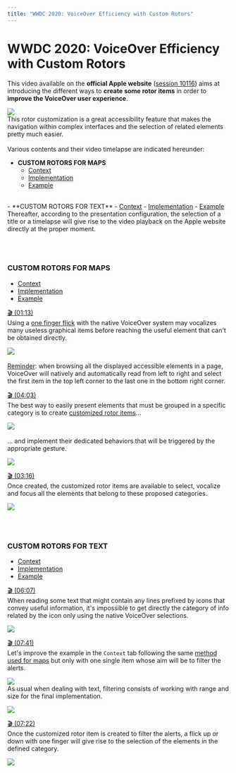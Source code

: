 ```yaml
---
title: "WWDC 2020: VoiceOver Efficiency with Custom Rotors"
---
```


# WWDC 2020: VoiceOver Efficiency with Custom Rotors

This video available on the **official Apple website** ([session 10116](https://developer.apple.com/videos/play/wwdc2020/10116/)) aims at introducing the different ways to **create some rotor items** in order to **improve the VoiceOver user experience**.

![](../../../../images/iOSdev/wwdc20-116.png)
</br>This rotor customization is a great accessibility feature that makes the navigation within complex interfaces and the selection of related elements pretty much easier.
</br></br>Various contents and their video timelapse are indicated hereunder:

- **CUSTOM ROTORS FOR MAPS**
    - <a role="button" style="text-decoration: underline" onclick="$('#ContextForMaps_tab').trigger('click');document.getElementById('custom-rotors-for-maps').scrollIntoView({ behavior: 'smooth', block: 'start' })">Context</a>
    - <a role="button" style="text-decoration: underline" onclick="$('#ImplementationForMaps_tab').trigger('click');document.getElementById('custom-rotors-for-maps').scrollIntoView({ behavior: 'smooth', block: 'start' })">Implementation</a>
    - <a role="button" style="text-decoration: underline" onclick="$('#FinalAppForMaps_tab').trigger('click');document.getElementById('custom-rotors-for-maps').scrollIntoView({ behavior: 'smooth', block: 'start' })">Example</a>
<br>
- **CUSTOM ROTORS FOR TEXT**
    - <a role="button" style="text-decoration: underline" onclick="$('#ContextForText_tab').trigger('click');document.getElementById('custom-rotors-for-text').scrollIntoView({ behavior: 'smooth', block: 'start' })">Context</a>
    - <a role="button" style="text-decoration: underline" onclick="$('#ImplementationForText_tab').trigger('click');document.getElementById('custom-rotors-for-text').scrollIntoView({ behavior: 'smooth', block: 'start' })">Implementation</a>
    - <a role="button" style="text-decoration: underline" onclick="$('#FinalAppForText_tab').trigger('click');document.getElementById('custom-rotors-for-text').scrollIntoView({ behavior: 'smooth', block: 'start' })">Example</a>

</br>
Thereafter, according to the presentation configuration, the selection of a title or a timelapse will give rise to the video playback on the Apple website directly at the proper moment.

</br></br>
### CUSTOM ROTORS FOR MAPS
<ul class="nav nav-tabs" role="tablist">
    <li class="nav-item">
        <a class="nav-link active"
           data-toggle="tab" 
           href="#ContextForMaps"
           id="ContextForMaps_tab"
           role="tab" 
           aria-selected="true">Context</a>
    </li>
    <li class="nav-item">
        <a class="nav-link" 
           data-toggle="tab" 
           href="#ImplementationForMaps"
           id="ImplementationForMaps_tab"
           role="tab" 
           aria-selected="false">Implementation</a>
    </li>
    <li class="nav-item">
        <a class="nav-link" 
           data-toggle="tab" 
           href="#FinalAppForMaps"
           id="FinalAppForMaps_tab"
           role="tab" 
           aria-selected="false">Example</a>
    </li>
</ul>

<div class="tab-content">
<div class="tab-pane show active" id="ContextForMaps" role="tabpanel">

<a alt="Click to playback the video at the indicated time." href="https://developer.apple.com/videos/play/wwdc2020/10116/?time=73">🎬 (01:13)</a>
</br>Using a <a href="../../../voiceover/#common-gestures" style="text-decoration: underline;">one finger flick</a> with the native VoiceOver system may vocalizes many useless graphical items before reaching the useful element that can't be obtained directly.

![](../../../../images/iOSdev/wwdc20-116-CustomRotorForPlans_Context.png)
</br></br><a style="text-decoration: underline;">Reminder</a>: when browsing all the displayed accessible elements in a page, VoiceOver will natively and automatically read from left to right and select the first item in the top left corner to the last one in the bottom right corner.
</div>

<div class="tab-pane" id="ImplementationForMaps" role="tabpanel">

<a alt="Click to playback the video at the indicated time." href="https://developer.apple.com/videos/play/wwdc2020/10116/?time=243">🎬 (04:03)</a>
</br>The best way to easily present elements that must be grouped in a specific category is to create <a href="../../../development/#custom-rotor" style="text-decoration: underline;">customized rotor items</a>...

![](../../../../images/iOSdev/wwdc20-116-CustomRotorForPlans_Implementation_1.png)
</br></br>... and implement their dedicated behaviors that will be triggered by the appropriate gesture.

![](../../../../images/iOSdev/wwdc20-116-CustomRotorForPlans_Implementation_2.png)
</div>

<div class="tab-pane" id="FinalAppForMaps" role="tabpanel" >

<a alt="Click to playback the video at the indicated time." href="https://developer.apple.com/videos/play/wwdc2020/10116/?time=196">🎬 (03:16)</a>
</br>Once created, the customized rotor items are available to select, vocalize and focus all the elements that belong to these proposed categories.

![](../../../../images/iOSdev/wwdc20-116-CustomRotorForPlans_FinalApp.png)
</div>
</div>

</br></br>
### CUSTOM ROTORS FOR TEXT
<ul class="nav nav-tabs" role="tablist">
    <li class="nav-item">
        <a class="nav-link active"
           data-toggle="tab" 
           href="#ContextForText"
           id="ContextForText_tab"
           role="tab" 
           aria-selected="true">Context</a>
    </li>
    <li class="nav-item">
        <a class="nav-link" 
           data-toggle="tab" 
           href="#ImplementationForText"
           id="ImplementationForText_tab"
           role="tab" 
           aria-selected="false">Implementation</a>
    </li>
    <li class="nav-item">
        <a class="nav-link" 
           data-toggle="tab" 
           href="#FinalAppForText"
           id="FinalAppForText_tab"
           role="tab" 
           aria-selected="false">Example</a>
    </li>
</ul>

<div class="tab-content">
<div class="tab-pane show active" id="ContextForText" role="tabpanel">

<a alt="Click to playback the video at the indicated time." href="https://developer.apple.com/videos/play/wwdc2020/10116/?time=367">🎬 (06:07)</a>
</br>When reading some text that might contain any lines prefixed by icons that convey useful information, it's impossible to get directly the category of info related by the icon only using the native VoiceOver selections.

![](../../../../images/iOSdev/wwdc20-116-CustomRotorForText_Context.png)
</div>

<div class="tab-pane" id="ImplementationForText" role="tabpanel">

<a alt="Click to playback the video at the indicated time." href="https://developer.apple.com/videos/play/wwdc2020/10116/?time=461">🎬 (07:41)</a>
</br>Let's improve the example in the `Context` tab following the same <a style="text-decoration: underline;" role="button" onclick="$('#ImplementationForMaps_tab').trigger('click');document.getElementById('custom-rotors-for-maps').scrollIntoView({ behavior: 'smooth', block: 'start' })">method used for maps</a> but only with one single item whose aim will be to filter the alerts.

![](../../../../images/iOSdev/wwdc20-116-CustomRotorForText_Implementation_1.png)
</br>As usual when dealing with text, filtering consists of working with range and size for the final implementation.

![](../../../../images/iOSdev/wwdc20-116-CustomRotorForText_Implementation_2.png)
</div>

<div class="tab-pane" id="FinalAppForText" role="tabpanel" >

<a alt="Click to playback the video at the indicated time." href="https://developer.apple.com/videos/play/wwdc2020/10116/?time=442">🎬 (07:22)</a>
</br>Once the customized rotor item is created to filter the alerts, a flick up or down with one finger will give rise to the selection of the elements in the defined category.

![](../../../../images/iOSdev/wwdc20-116-CustomRotorForText_FinalApp.png)
</div>
</div>

</br></br></br>
